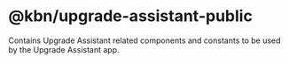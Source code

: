 # @kbn/upgrade-assistant-public

Contains Upgrade Assistant related components and constants to be used by the Upgrade Assistant app.
